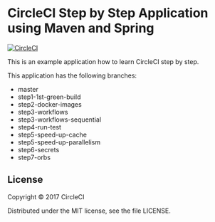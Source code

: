 # CircleCI Step by Step Application using Maven and Spring 
[![CircleCI](https://circleci.com/gh/kurumai/circleci-step-by-step/tree/step4-run-test.svg?style=svg)](https://circleci.com/gh/kurumai/circleci-step-by-step/tree/step4-run-test)

This is an example application how to learn CircleCI step by step.

This application has the following branches: 

- master
- step1-1st-green-build
- step2-docker-images
- step3-workflows
- step3-workflows-sequential
- step4-run-test
- step5-speed-up-cache
- step5-speed-up-parallelism
- step6-secrets
- step7-orbs

## License

Copyright © 2017 CircleCI

Distributed under the MIT license, see the file LICENSE.


